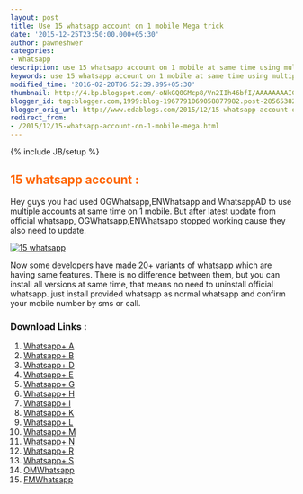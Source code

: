 ```yaml
---
layout: post
title: Use 15 whatsapp account on 1 mobile Mega trick
date: '2015-12-25T23:50:00.000+05:30'
author: pawneshwer
categories:
- Whatsapp
description: use 15 whatsapp account on 1 mobile at same time using multiple variants of whatsapp,multiple whatsapp account on 1 mobile, no need to uninstall official whatsapp.
keywords: use 15 whatsapp account on 1 mobile at same time using multiple variants of whatsapp,multiple whatsapp account on 1 mobile, no need to uninstall official whatsapp.
modified_time: '2016-02-20T06:52:39.895+05:30'
thumbnail: http://4.bp.blogspot.com/-oNkGQ0GMcp8/Vn2IIh46bfI/AAAAAAAAIGo/lAaSYTcWH3g/s72-c/Whatsapp-Tricks-and-Tips.png
blogger_id: tag:blogger.com,1999:blog-1967791069058877982.post-2856538244821079998
blogger_orig_url: http://www.edablogs.com/2015/12/15-whatsapp-account-on-1-mobile-mega.html
redirect_from:
- /2015/12/15-whatsapp-account-on-1-mobile-mega.html
---
```


{% include JB/setup %}

## <span style="color: #ff6600;">15 whatsapp account :</span>

Hey guys you had used OGWhatsapp,ENWhatsapp and WhatsappAD to use multiple accounts at same time on 1 mobile. But after latest update from official whatsapp, OGWhatsapp,ENWhatsapp stopped working cause they also need to update.

[![15 whatsapp](http://4.bp.blogspot.com/-oNkGQ0GMcp8/Vn2IIh46bfI/AAAAAAAAIGo/lAaSYTcWH3g/s320/Whatsapp-Tricks-and-Tips.png "15 whatsapp")](http://4.bp.blogspot.com/-oNkGQ0GMcp8/Vn2IIh46bfI/AAAAAAAAIGo/lAaSYTcWH3g/s1600/Whatsapp-Tricks-and-Tips.png)

Now some developers have made 20+ variants of whatsapp which are having same features. There is no difference between them, but you can install all versions at same time, that means no need to uninstall official whatsapp. just install provided whatsapp as normal whatsapp and confirm your mobile number by sms or call.

### Download Links :

1.  [Whatsapp+ A](https://userscloud.com/mocl58gthxz3)
2.  [Whatsapp+ B](https://userscloud.com/tyyoas0yhre9)
3.  [Whatsapp+ D](https://userscloud.com/9ae3fb1n28a9)
4.  [Whatsapp+ E](https://userscloud.com/c3u7j7mhbusr)
5.  [Whatsapp+ G](https://userscloud.com/70by5ex941be)
6.  [Whatsapp+ H](https://userscloud.com/w1eep6y0keym)
7.  [Whatsapp+ I](https://userscloud.com/w10kw12mn2qi)
8.  [Whatsapp+ K](https://userscloud.com/nu89s2ctj8cf)
9.  [Whatsapp+ L](https://userscloud.com/2j37vnjxxufk)
10.  [Whatsapp+ M](https://userscloud.com/1kudbcavrmlr)
11.  [Whatsapp+ N](https://userscloud.com/di90juh3l02l)
12.  [Whatsapp+ R](https://userscloud.com/8gw8os9p8jxl)
13.  [Whatsapp+ S](https://userscloud.com/a3af8bge6sas)
14.  [OMWhatsapp](https://userscloud.com/6a5p70il11rv)
15.  [FMWhatsapp](https://userscloud.com/8bgi8ighl85w)